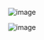 ![image](https://user-images.githubusercontent.com/80957111/189511042-27fa9447-68d2-4ced-82ac-a7f29fbd1a60.png)

![image](https://user-images.githubusercontent.com/80957111/189511046-449f1415-4855-45b8-875e-e36634d439d0.png)
